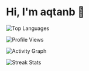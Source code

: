# Hi, I'm aqtanb 👋

![Top Languages](https://github-readme-stats.vercel.app/api/top-langs/?username=aqtanb&layout=compact&theme=dark)

![Profile Views](https://visitcount.itsvg.in/api?id=aqtanb&icon=0&color=0)

![Activity Graph](https://github-readme-activity-graph.vercel.app/graph?username=aqtanb&theme=github-dark)

![Streak Stats](https://github-readme-streak-stats.herokuapp.com/?user=aqtanb&theme=dark)
